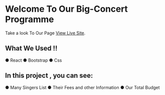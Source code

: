 # Welcome To Our Big-Concert Programme

Take a look To Our Page [View Live Site](facebook.com).

## What We Used !!
● React
● Bootstrap 
● Css

## In this project , you can see:

● Many Singers List
● Their Fees and other Information
● Our Total Budget


